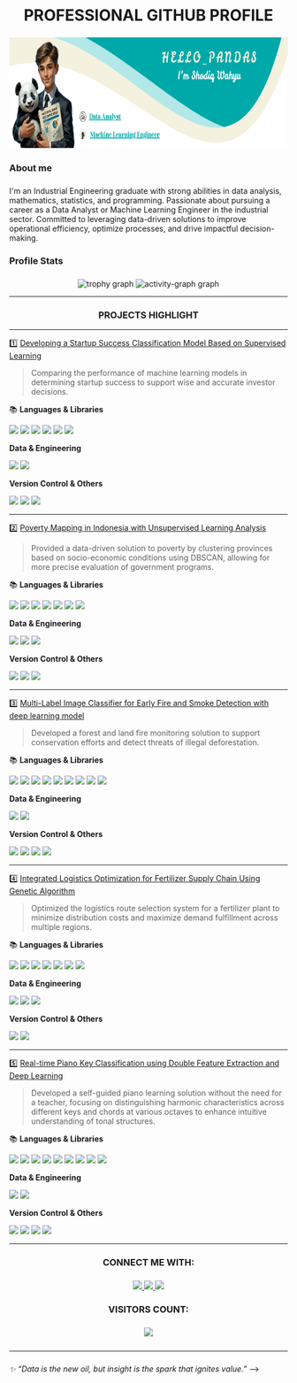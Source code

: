 <h1 align="center">PROFESSIONAL GITHUB PROFILE</h1>

###

<div align="center">
  <img height="200" src="HELLO PANDAS (3).png"  />
</div>

###

<h3 align="left">About me</h3>

###

<p align="left">I'm an Industrial Engineering graduate with strong abilities in data analysis, mathematics, statistics, and programming. Passionate about pursuing a career as a Data Analyst or Machine Learning Engineer in the industrial sector. Committed to leveraging data-driven solutions to improve operational efficiency, optimize processes, and drive impactful decision-making.</p>

###

<h3 align="left">Profile Stats</h3>

###

<div align="center">
  <!-- <img src="https://github-readme-stats.vercel.app/api/top-langs?username=odiqwr&locale=en&hide_title=false&layout=compact&card_width=320&langs_count=5&theme=default&hide_border=false&order=2" height="150" alt="languages graph"  />
  <img src="https://streak-stats.demolab.com?user=odiqwr&locale=en&mode=daily&theme=default&hide_border=false&border_radius=5&order=3" height="150" alt="streak graph"  /> -->
  <img src="https://github-profile-trophy.vercel.app?username=odiqwr&theme=flat&column=-1&row=1&margin-w=8&margin-h=8&no-bg=false&no-frame=false&order=4" alt="trophy graph"  />
  <img src="https://github-readme-activity-graph.vercel.app/graph?username=odiqwr&radius=16&theme=github-light&area=true&order=5" height="250" alt="activity-graph graph"  />
</div>

---

<h3 align="center">PROJECTS HIGHLIGHT</h3>

---
1️⃣ [Developing a Startup Success Classification Model Based on Supervised Learning](https://github.com/odiqwr/porto_Startup-Success-Prediction)  
> Comparing the performance of machine learning models in determining startup success to support wise and accurate investor decisions.

📚 **Languages & Libraries**

<img src="https://img.shields.io/badge/Python-f7f711?style=for-the-badge&logo=Python&logoColor=blue"/>
<img src="https://img.shields.io/badge/Pandas-01095e?style=for-the-badge&logo=Pandas&logoColor=white"/>
<img src="https://img.shields.io/badge/NumPy-04c4de?style=for-the-badge&logo=NumPy&logoColor=white"/>
<img src="https://img.shields.io/badge/Sklearn-ed8f02?style=for-the-badge&logo=Scikit-Learn&logoColor=white"/>
<img src="https://img.shields.io/badge/Matplotlib-5611f7?style=for-the-badge&logo=matplotlib&logoColor=white"/>
<img src="https://img.shields.io/badge/Seaborn-246f8c?style=for-the-badge&logo=Seaborn&logoColor=white"/>

**Data & Engineering**

<img src="https://img.shields.io/badge/Excel-34eb37?style=for-the-badge&logo=Excel&logoColor=black"/> 
<img src="https://img.shields.io/badge/ETL-adadad?style=for-the-badge&logo=Extract-Transform-Load&logoColor=black"/>

**Version Control & Others**  

<img src="https://img.shields.io/badge/Jupyter-f7f7f7?style=for-the-badge&logo=Jupyter&logoColor=orange"/> 
<img src="https://img.shields.io/badge/Kaggle-f7f7f7?style=for-the-badge&logo=Kaggle&logoColor=blue"/>
<img src="https://img.shields.io/badge/Notion-f7f7f7?style=for-the-badge&logo=Notion&logoColor=black"/>

---
2️⃣ [Poverty Mapping in Indonesia with Unsupervised Learning Analysis](https://github.com/odiqwr/porto_Poverty-Mapping-Analysis)  
> Provided a data-driven solution to poverty by clustering provinces based on socio-economic conditions using DBSCAN, allowing for more precise evaluation of government programs.

📚 **Languages & Libraries**

<img src="https://img.shields.io/badge/Python-f7f711?style=for-the-badge&logo=Python&logoColor=blue"/>
<img src="https://img.shields.io/badge/SQL-16b9fa?style=for-the-badge&logo=SQL&logoColor=black"/>
<img src="https://img.shields.io/badge/Pandas-01095e?style=for-the-badge&logo=Pandas&logoColor=white"/>
<img src="https://img.shields.io/badge/NumPy-04c4de?style=for-the-badge&logo=NumPy&logoColor=white"/>
<img src="https://img.shields.io/badge/Sklearn-ed8f02?style=for-the-badge&logo=Scikit-Learn&logoColor=white"/>
<img src="https://img.shields.io/badge/Matplotlib-5611f7?style=for-the-badge&logo=matplotlib&logoColor=white"/>
<img src="https://img.shields.io/badge/Seaborn-246f8c?style=for-the-badge&logo=Seaborn&logoColor=white"/>

**Data & Engineering**

<img src="https://img.shields.io/badge/Tableau-c40c02?style=for-the-badge&logo=Tableau&logoColor=white"/> 
<img src="https://img.shields.io/badge/Excel-34eb37?style=for-the-badge&logo=Excel&logoColor=black"/> 
<img src="https://img.shields.io/badge/ETL-adadad?style=for-the-badge&logo=Extract-Transform-Load&logoColor=black"/>

**Version Control & Others**  

<img src="https://img.shields.io/badge/VS CODE-f7f7f7?style=for-the-badge&logo=vscode&logoColor=orange"/> 
<img src="https://img.shields.io/badge/Satu Data Indonesia-f7f7f7?style=for-the-badge&logo=Satu Data Indonesia&logoColor=blue"/>
<img src="https://img.shields.io/badge/Notion-f7f7f7?style=for-the-badge&logo=Notion&logoColor=black"/>

---
3️⃣ [Multi-Label Image Classifier for Early Fire and Smoke Detection with deep learning model](https://github.com/odiqwr/porto_Fire-Multi-Label-Classification)  
> Developed a forest and land fire monitoring solution to support conservation efforts and detect threats of illegal deforestation.

📚 **Languages & Libraries**

<img src="https://img.shields.io/badge/Python-f7f711?style=for-the-badge&logo=Python&logoColor=blue"/>
<img src="https://img.shields.io/badge/Pandas-01095e?style=for-the-badge&logo=Pandas&logoColor=white"/>
<img src="https://img.shields.io/badge/NumPy-04c4de?style=for-the-badge&logo=NumPy&logoColor=white"/>
<img src="https://img.shields.io/badge/Sklearn-ed8f02?style=for-the-badge&logo=Scikit-Learn&logoColor=white"/>
<img src="https://img.shields.io/badge/Matplotlib-5611f7?style=for-the-badge&logo=matplotlib&logoColor=white"/>
<img src="https://img.shields.io/badge/Seaborn-246f8c?style=for-the-badge&logo=Seaborn&logoColor=white"/>
<img src="https://img.shields.io/badge/Tensorflow-82817f?style=for-the-badge&logo=TensorFlow&logoColor=orange"/>
<img src="https://img.shields.io/badge/OPENCV-de1102?style=for-the-badge&logo=OpenCV&logoColor=white"/>
<img src="https://img.shields.io/badge/Pillow-de02da?style=for-the-badge&logo=pillow&logoColor=white"/>

**Data & Engineering**
 
<img src="https://img.shields.io/badge/Excel-34eb37?style=for-the-badge&logo=Excel&logoColor=black"/> 
<img src="https://img.shields.io/badge/Albumentations-de027b?style=for-the-badge&logo=pillow&logoColor=white"/>

**Version Control & Others**  

<img src="https://img.shields.io/badge/Github-f7f7f7?style=for-the-badge&logo=Github&logoColor=black"/>
<img src="https://img.shields.io/badge/Git-f7f7f7?style=for-the-badge&logo=Git&logoColor=red"/>
<img src="https://img.shields.io/badge/Jupyter-f7f7f7?style=for-the-badge&logo=Jupyter&logoColor=orange"/>
<img src="https://img.shields.io/badge/Kaggle-f7f7f7?style=for-the-badge&logo=Kaggle&logoColor=blue"/>

---
4️⃣ [Integrated Logistics Optimization for Fertilizer Supply Chain Using Genetic Algorithm](https://github.com/odiqwr/porto_Logistic-System-Optimization)  
> Optimized the logistics route selection system for a fertilizer plant to minimize distribution costs and maximize demand fulfillment across multiple regions.

📚 **Languages & Libraries**

<img src="https://img.shields.io/badge/Python-f7f711?style=for-the-badge&logo=Python&logoColor=blue"/>
<img src="https://img.shields.io/badge/SQL-16b9fa?style=for-the-badge&logo=SQL&logoColor=black"/>
<img src="https://img.shields.io/badge/Pandas-01095e?style=for-the-badge&logo=Pandas&logoColor=white"/>
<img src="https://img.shields.io/badge/NumPy-04c4de?style=for-the-badge&logo=NumPy&logoColor=white"/>
<img src="https://img.shields.io/badge/Sklearn-ed8f02?style=for-the-badge&logo=Scikit-Learn&logoColor=white"/>
<img src="https://img.shields.io/badge/Matplotlib-5611f7?style=for-the-badge&logo=matplotlib&logoColor=white"/>
<img src="https://img.shields.io/badge/Seaborn-246f8c?style=for-the-badge&logo=Seaborn&logoColor=white"/>

**Data & Engineering**

<img src="https://img.shields.io/badge/Tableau-c40c02?style=for-the-badge&logo=Tableau&logoColor=white"/> 
<img src="https://img.shields.io/badge/Excel-34eb37?style=for-the-badge&logo=Excel&logoColor=black"/> 
<img src="https://img.shields.io/badge/ETL-adadad?style=for-the-badge&logo=Extract-Transform-Load&logoColor=black"/>

**Version Control & Others**  
 
<img src="https://img.shields.io/badge/VSCode-f7f7f7?style=for-the-badge&logo=VSCODE&logoColor=black"/>
<img src="https://img.shields.io/badge/Notion-f7f7f7?style=for-the-badge&logo=Notion&logoColor=black"/>

---
5️⃣ [Real-time Piano Key Classification using Double Feature Extraction and Deep Learning](https://github.com/odiqwr/porto_Real-Time-Tuts-Classification)  
> Developed a self-guided piano learning solution without the need for a teacher, focusing on distinguishing harmonic characteristics across different keys and chords at various octaves to enhance intuitive understanding of tonal structures.

📚 **Languages & Libraries**

<img src="https://img.shields.io/badge/Python-f7f711?style=for-the-badge&logo=Python&logoColor=blue"/>
<img src="https://img.shields.io/badge/Pandas-01095e?style=for-the-badge&logo=Pandas&logoColor=white"/>
<img src="https://img.shields.io/badge/NumPy-04c4de?style=for-the-badge&logo=NumPy&logoColor=white"/>
<img src="https://img.shields.io/badge/Sklearn-ed8f02?style=for-the-badge&logo=Scikit-Learn&logoColor=white"/>
<img src="https://img.shields.io/badge/Matplotlib-5611f7?style=for-the-badge&logo=matplotlib&logoColor=white"/>
<img src="https://img.shields.io/badge/Seaborn-246f8c?style=for-the-badge&logo=Seaborn&logoColor=white"/>
<img src="https://img.shields.io/badge/Tensorflow-82817f?style=for-the-badge&logo=TensorFlow&logoColor=orange"/>
<img src="https://img.shields.io/badge/Librosa-de02da?style=for-the-badge&logo=librosa&logoColor=white"/>
<img src="https://img.shields.io/badge/Pydub-05daff?style=for-the-badge&logo=Pydub&logoColor=white"/>

**Data & Engineering**
 
<img src="https://img.shields.io/badge/Excel-34eb37?style=for-the-badge&logo=Excel&logoColor=black"/> 
<img src="https://img.shields.io/badge/soundfile-c7aafa?style=for-the-badge&logo=soundfile&logoColor=black"/>

**Version Control & Others**  

<img src="https://img.shields.io/badge/Github-f7f7f7?style=for-the-badge&logo=Github&logoColor=black"/>
<img src="https://img.shields.io/badge/Git-f7f7f7?style=for-the-badge&logo=Git&logoColor=red"/>
<img src="https://img.shields.io/badge/Colab-f7f7f7?style=for-the-badge&logo=Google Colab&logoColor=orange"/> 
<img src="https://img.shields.io/badge/Real Piano-f7f7f7?style=for-the-badge&logo=KOLB&logoColor=blue"/>

---
###

<h3 align="center">CONNECT ME WITH:</h3>

###

<p align="center">
  <a href="https://linkedin.com/in/shodiq-wahyu">
    <img src="https://skillicons.dev/icons?i=linkedin"/>
  </a>
  <a href="odiqwr.labsim@gmail.com">
    <img src="https://skillicons.dev/icons?i=gmail"/>
  </a>
  <a href="https://www.instagram.com/_mswr_/">
    <img src="https://skillicons.dev/icons?i=instagram"/>
  </a>
</p>

<h3 align="center">VISITORS COUNT:</h3>

###

<div align="center">
  <img src="https://profile-counter.glitch.me/odiqwr/count.svg?"  />
</div>

###
---
###
_✨ “Data is the new oil, but insight is the spark that ignites value.”_ -->